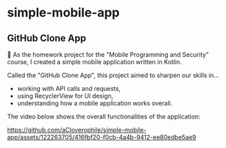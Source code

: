 # simple-mobile-app
## GitHub Clone App
💛 As the homework project for the "Mobile Programming and Security" course, I created a simple mobile application written in Kotlin. 

Called the "GitHub Clone App", this project aimed to sharpen our skills in...
- working with API calls and requests,
- using RecyclerView for UI design,
- understanding how a mobile application works overall. 

The video below shows the overall functionalities of the application:

https://github.com/aCloverophile/simple-mobile-app/assets/122263705/416fbf20-f0cb-4a4b-9412-ee80edbe5ae9

